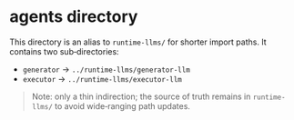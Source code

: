 # agents directory

This directory is an alias to `runtime-llms/` for shorter import paths.
It contains two sub‑directories:

* `generator` → `../runtime-llms/generator-llm`
* `executor`  → `../runtime-llms/executor-llm`

> Note: only a thin indirection; the source of truth remains in `runtime-llms/` to avoid wide‑ranging path updates.
